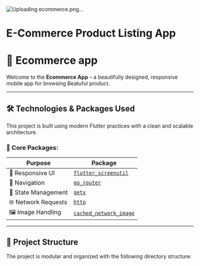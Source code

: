 ![Uploading ecommerce.png…]()
# E-Commerce Product Listing App




# 🍲 Ecommerce app

Welcome to the **Ecommerce App** – a beautifully designed, responsive mobile app for browsing Beatuful product.

---



## 🛠️ Technologies & Packages Used

This project is built using modern Flutter practices with a clean and scalable architecture.

### 🔧 Core Packages:

| Purpose              | Package                     |
|----------------------|-----------------------------|
| 💠 Responsive UI     | [`flutter_screenutil`](https://pub.dev/packages/flutter_screenutil) |
| 🚀 Navigation        | [`go_router`](https://pub.dev/packages/go_router) |
| 🔄 State Management  | [`getx`](https://pub.dev/packages/get) |
| 🌐 Network Requests  | [`http`](https://pub.dev/packages/http) |
| 🖼️ Image Handling    | [`cached_network_image`](https://pub.dev/packages/cached_network_image) |

---

## 📂 Project Structure

The project is modular and organized with the following directory structure:

